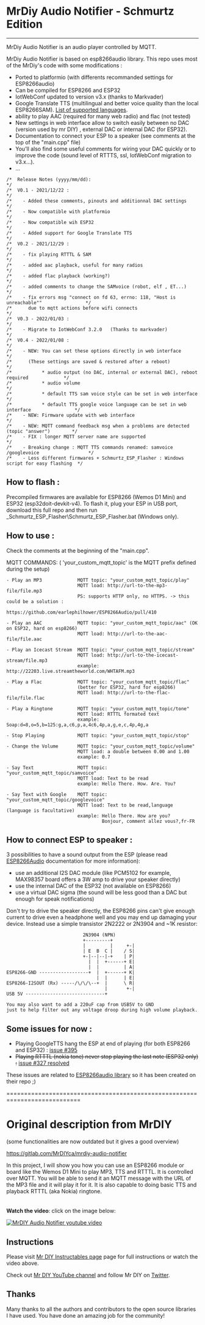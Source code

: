 # MrDiy Audio Notifier - Schmurtz Edition
 ----
  MrDiy Audio Notifier is an audio player controlled by MQTT.

  MrDiy Audio Notifier is based on esp8266audio library. This repo uses most of the MrDiy's code with some modifications :

- Ported to platformio (with differents recommanded settings for ESP8266audio)
- Can be compiled for ESP8266 and ESP32
- IotWebConf updated to version v3.x (thanks to Markvader)
- Google Translate TTS (multilingual and better voice quality than the local ESP8266SAM). [List of supported languages](https://github.com/florabtw/google-translate-tts/blob/master/src/voices.js).
- ability to play AAC (required for many web radio) and flac (not tested)
- New settings in web interface allow to switch easily between no DAC (version used by mr DIY) , external DAC or internal DAC (for ESP32).
- Documentation to connect your ESP to a speaker (see comments at the top of the "main.cpp" file)
- You’ll also find some useful comments for wiring your DAC quickly or to improve the code (sound level of RTTTS, ssl, IotWebConf migration to v3.x...).
- ...

```
/*  Release Notes (yyyy/mm/dd):                                                             */
/*  V0.1 - 2021/12/22 :                                                                     */
/*    - Added these comments, pinouts and additionnal DAC settings                          */
/*    - Now compatible with platformio                                                      */
/*    - Now compatible wih ESP32                                                            */
/*    - Added support for Google Translate TTS                                              */
/*  V0.2 - 2021/12/29 :                                                                     */
/*    - fix playing RTTTL & SAM                                                             */
/*    - added aac playback, useful for many radios                                          */
/*    - added flac playback (working?)                                                      */
/*    - added comments to change the SAMvoice (robot, elf , ET...)                          */
/*    - fix errors msg "connect on fd 63, errno: 118, "Host is unreachable""                */
/*      due to mqtt actions before wifi connects                                            */
/*  V0.3 - 2022/01/03 :                                                                     */
/*    - Migrate to IotWebConf 3.2.0   (Thanks to markvader)                                 */
/*  V0.4 - 2022/01/08 :                                                                     */
/*    - NEW: You can set these options directly in web interface                            */
/*      (These settings are saved & restored after a reboot)                                */
/*           * audio output (no DAC, internal or external DAC), reboot required             */
/*           * audio volume                                                                 */
/*           * default TTS sam voice style can be set in web interface                      */
/*           * default TTS google voice language can be set in web interface                */
/*    - NEW: Firmware update with web interface                                             */
/*    - NEW: MQTT command feedback msg when a problems are detected (topic "answer")        */
/*    - FIX : longer MQTT server name are supported                                         */
/*    - Breaking change : MQTT TTS commands renamed: samvoice /googlevoice                  */
/*    - Less different firmwares + Schmurtz_ESP_Flasher : Windows script for easy flashing  */
```

 How to flash :
 ----
Precompiled firmwares are available for ESP8266 (Wemos D1 Mini) and ESP32 (esp32doit-devkit-v4).
To flash it, plug your ESP in USB port, download this full repo and then run _Schmurtz_ESP_Flasher\Schmurtz_ESP_Flasher.bat (Windows only).



 How to use :
 ----
 Check the comments at the beginning of the "main.cpp".

 MQTT COMMANDS:  ( 'your_custom_mqtt_topic' is the MQTT prefix defined during the setup)

    - Play an MP3             MQTT topic: "your_custom_mqtt_topic/play"
                              MQTT load: http://url-to-the-mp3-file/file.mp3
                              PS: supports HTTP only, no HTTPS. -> this could be a solution :
                              https://github.com/earlephilhower/ESP8266Audio/pull/410

    - Play an AAC             MQTT topic: "your_custom_mqtt_topic/aac" (OK on ESP32, hard on esp8266)
                              MQTT load: http://url-to-the-aac-file/file.aac

    - Play an Icecast Stream  MQTT topic: "your_custom_mqtt_topic/stream"
                              MQTT load: http://url-to-the-icecast-stream/file.mp3
                              example: http://22203.live.streamtheworld.com/WHTAFM.mp3

    - Play a Flac             MQTT topic: "your_custom_mqtt_topic/flac"  
                              (better for ESP32, hard for esp8266)
                              MQTT load: http://url-to-the-flac-file/file.flac

    - Play a Ringtone         MQTT topic: "your_custom_mqtt_topic/tone"
                              MQTT load: RTTTL formated text
                              example: Soap:d=8,o=5,b=125:g,a,c6,p,a,4c6,4p,a,g,e,c,4p,4g,a

    - Stop Playing            MQTT topic: "your_custom_mqtt_topic/stop"

    - Change the Volume       MQTT topic: "your_custom_mqtt_topic/volume"
                              MQTT load: a double between 0.00 and 1.00
                              example: 0.7

    - Say Text                MQTT topic: "your_custom_mqtt_topic/samvoice"
                              MQTT load: Text to be read
                              example: Hello There. How. Are. You?

    - Say Text with Google    MQTT topic: "your_custom_mqtt_topic/googlevoice"
                              MQTT load: Text to be read,language  (language is facultative)
                              example: Hello There. How are you?
                                       Bonjour, comment allez vous?,fr-FR
                              


 How to connect ESP to speaker :
 ----
3 possibilities to have a sound output from the ESP (please read [ESP8266Audio](https://github.com/earlephilhower/ESP8266Audio) documentation for more information): 
- use an additional I2S DAC module (like PCM5102 for example, MAX98357 board offers a 3W amp to drive your speaker directly)
- use the internal DAC of the ESP32 (not available on ESP8266)
- use a virtual DAC sigma (the sound will be less good than a DAC but enough for speak notifications)

Don't try to drive the speaker directly, the ESP8266 pins can't give enough current to drive even a headphone well and you may end up damaging your device. Instead use a simple transistor 2N2222 or 2N3904 and ~1K resistor:

```
                            2N3904 (NPN)
                            +---------+
                            |         |     +-|
                            | E  B  C |    / S|
                            +-|--|--|-+    | P|
                              |  |  +------+ E|
                              |  |         | A|
ESP8266-GND ------------------+  |  +------+ K| 
                                 |  |      | E|
ESP8266-I2SOUT (Rx) -----/\/\/\--+  |      \ R|
                                    |       +-|
USB 5V -----------------------------+

You may also want to add a 220uF cap from USB5V to GND 
just to help filter out any voltage droop during high volume playback.
```

 Some issues for now :
 ----
 - Playing GoogleTTS hang the ESP at end of playing (for both ESP8266 and ESP32) : [issue #395](https://github.com/earlephilhower/ESP8266Audio/issues/395)
 - <strike>Playing RTTTL (nokia tone) never stop playing the last note (ESP32 only) :</strike> [issue #327 resolved](https://github.com/earlephilhower/ESP8266Audio/issues/327)
 
 These issues are related to [ESP8266audio library](https://github.com/earlephilhower/ESP8266Audio) so it has been created on their repo ;)
 
 
 
 
 
 ===========================================================================
 #  Original description from MrDIY 
 
 (some functionalities are now outdated but it gives a good overview)
 
 https://gitlab.com/MrDIYca/mrdiy-audio-notifier

In this project, I will show you how you can use an ESP8266 module or board like the Wemos D1 Mini to play MP3, TTS and RTTTL. It is controlled over MQTT. You will be able to send it an MQTT message with the URL of the MP3 file and it will play it for it. It is also capable to doing basic TTS and playback RTTTL (aka Nokia) ringtone.
<br><br><br>
**Watch the video**: click on the image below:

[![MrDIY Audio Notifier youtube video](https://img.youtube.com/vi/SPa9SMyPU58/0.jpg)](https://www.youtube.com/watch?v=SPa9SMyPU58)


## Instructions

Please visit <a href="https://www.instructables.com/id/MQTT-Audio-Notifier-for-ESP8266-Play-MP3-TTS-RTTL">Mr DIY Instructables page</a> page for full instructions or watch the video above.

<p>Check out <a href="https://www.youtube.com/channel/UCtfYdcn8F8wfRA2BXp2FPtg">Mr DIY YouTube channel</a>  and follow Mr DIY on <a href="https://twitter.com/MrDIYca">Twitter</a>.

## Thanks
Many thanks to all the authors and contributors to the open source libraries I have used. You have done an amazing job for the community!

